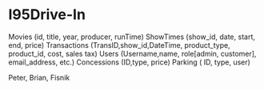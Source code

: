 # I95Drive-In



Movies (id, title, year, producer, runTime)
ShowTimes (show_id, date, start, end, price)
Transactions (TransID,show_id,DateTime, product_type, product_id, cost, sales tax)
Users (Username,name, role[admin, customer], email_address, etc.)
Concessions (ID,type, price)
Parking ( ID, type, user)


Peter, Brian, Fisnik
